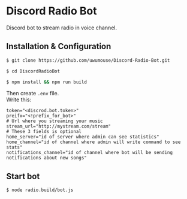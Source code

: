 # Discord Radio Bot
Discord bot to stream radio in voice channel.


## Installation & Configuration
```bash
$ git clone https://github.com/uwumouse/Discord-Radio-Bot.git

$ cd DiscordRadioBot

$ npm install && npm run build
```

Then create `.env` file.  
Write this:
```env
token="<discrod.bot.token>"
preifx="<!prefix_for_bot>"
# Url where you streaming your music
stream_url="http://mystream.com/stream"
# These 3 fields is optional
home_server="id of server where admin can see statistics"
home_channel="id of channel where admin will write command to see stats"
notifications_channel="id of channel where bot will be sending notifications about new songs"
```

## Start bot
```bash
$ node radio.build/bot.js
```